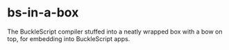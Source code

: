 
# bs-in-a-box

The BuckleScript compiler stuffed into a neatly wrapped box with a bow on top, for embedding into BuckleScript apps.